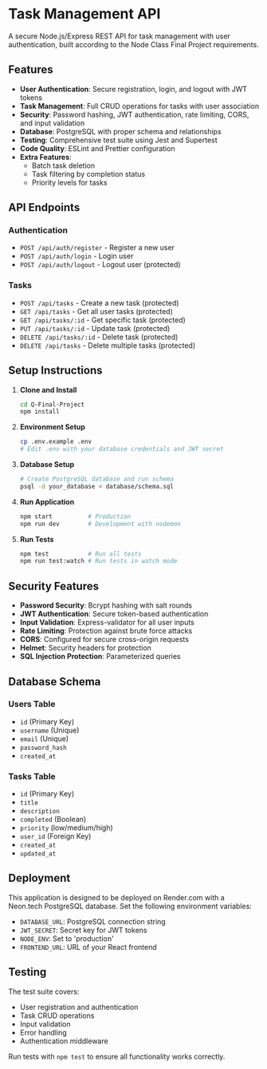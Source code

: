 # Task Management API

A secure Node.js/Express REST API for task management with user authentication, built according to the Node Class Final Project requirements.

## Features

- **User Authentication**: Secure registration, login, and logout with JWT tokens
- **Task Management**: Full CRUD operations for tasks with user association
- **Security**: Password hashing, JWT authentication, rate limiting, CORS, and input validation
- **Database**: PostgreSQL with proper schema and relationships
- **Testing**: Comprehensive test suite using Jest and Supertest
- **Code Quality**: ESLint and Prettier configuration
- **Extra Features**: 
  - Batch task deletion
  - Task filtering by completion status
  - Priority levels for tasks

## API Endpoints

### Authentication
- `POST /api/auth/register` - Register a new user
- `POST /api/auth/login` - Login user
- `POST /api/auth/logout` - Logout user (protected)

### Tasks
- `POST /api/tasks` - Create a new task (protected)
- `GET /api/tasks` - Get all user tasks (protected)
- `GET /api/tasks/:id` - Get specific task (protected)
- `PUT /api/tasks/:id` - Update task (protected)
- `DELETE /api/tasks/:id` - Delete task (protected)
- `DELETE /api/tasks` - Delete multiple tasks (protected)

## Setup Instructions

1. **Clone and Install**
   ```bash
   cd Q-Final-Project
   npm install
   ```

2. **Environment Setup**
   ```bash
   cp .env.example .env
   # Edit .env with your database credentials and JWT secret
   ```

3. **Database Setup**
   ```bash
   # Create PostgreSQL database and run schema
   psql -d your_database < database/schema.sql
   ```

4. **Run Application**
   ```bash
   npm start          # Production
   npm run dev        # Development with nodemon
   ```

5. **Run Tests**
   ```bash
   npm test           # Run all tests
   npm run test:watch # Run tests in watch mode
   ```

## Security Features

- **Password Security**: Bcrypt hashing with salt rounds
- **JWT Authentication**: Secure token-based authentication
- **Input Validation**: Express-validator for all user inputs
- **Rate Limiting**: Protection against brute force attacks
- **CORS**: Configured for secure cross-origin requests
- **Helmet**: Security headers for protection
- **SQL Injection Protection**: Parameterized queries

## Database Schema

### Users Table
- `id` (Primary Key)
- `username` (Unique)
- `email` (Unique)
- `password_hash`
- `created_at`

### Tasks Table
- `id` (Primary Key)
- `title`
- `description`
- `completed` (Boolean)
- `priority` (low/medium/high)
- `user_id` (Foreign Key)
- `created_at`
- `updated_at`

## Deployment

This application is designed to be deployed on Render.com with a Neon.tech PostgreSQL database. Set the following environment variables:

- `DATABASE_URL`: PostgreSQL connection string
- `JWT_SECRET`: Secret key for JWT tokens
- `NODE_ENV`: Set to 'production'
- `FRONTEND_URL`: URL of your React frontend

## Testing

The test suite covers:
- User registration and authentication
- Task CRUD operations
- Input validation
- Error handling
- Authentication middleware

Run tests with `npm test` to ensure all functionality works correctly.